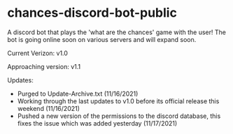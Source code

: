 # chances-discord-bot-public
A discord bot that plays the 'what are the chances' game with the user! The bot is going online soon on various servers and will expand soon.

Current Verizon: v1.0

Approaching version: v1.1

Updates:
- Purged to Update-Archive.txt (11/16/2021)
- Working through the last updates to v1.0 before its official release this weekend (11/16/2021)
- Pushed a new version of the permissions to the discord database, this fixes the issue which was added yesterday (11/17/2021)
